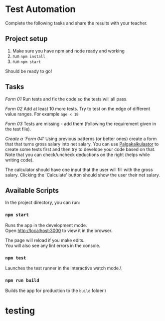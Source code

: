 # Test Automation

Complete the following tasks and share the results with your teacher.

## Project setup

1. Make sure you have npm and node ready and working
2. run `npm install`
3. run `npm start`

Should be ready to go!

## Tasks

*Form 01*
Run tests and fix the code so the tests will all pass.

*Form 02*
Add at least 10 more tests. Try to test on the edge of different value ranges. For example `age < 18`

*Form 03*
Tests are missing - add them (following the requirement given in the test file).

*Create a 'Form 04'*
Using previous patterns (or better ones) create a form that that turns gross salary into net salary. You can use [Palgakalkulaator](https://www.kalkulaator.ee/et/palgakalkulaator) to create some tests first and then try to develope your code based on that. Note that you can check/uncheck deductions on the right (helps while writing code).

The calculator should have one input that the user will fill with the gross salary. Clicking the 'Calculate' button should show the user their net salary.

## Available Scripts

In the project directory, you can run:

### `npm start`

Runs the app in the development mode.\
Open [http://localhost:3000](http://localhost:3000) to view it in the browser.

The page will reload if you make edits.\
You will also see any lint errors in the console.

### `npm test`

Launches the test runner in the interactive watch mode.\

### `npm run build`

Builds the app for production to the `build` folder.\
# testing
